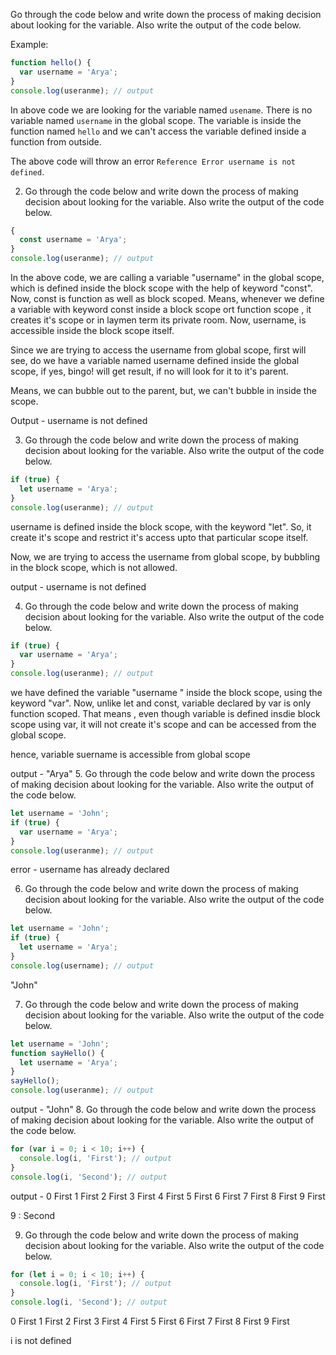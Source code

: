 Go through the code below and write down the process of making decision about looking for the variable. Also write the output of the code below.

Example:

```js
function hello() {
  var username = 'Arya';
}
console.log(useranme); // output
```

In above code we are looking for the variable named `usename`. There is no variable named `username` in the global scope. The variable is inside the function named `hello` and we can't access the variable defined inside a function from outside.

The above code will throw an error `Reference Error username is not defined`.

2. Go through the code below and write down the process of making decision about looking for the variable. Also write the output of the code below.

```js
{
  const username = 'Arya';
}
console.log(useranme); // output
```
In the above code, we are calling a variable "username" in the global scope, which is defined inside the block scope with the help of keyword "const".
Now, const is function as well as block scoped. Means, whenever we define a variable with keyword const inside a block scope ort function scope , it creates it's scope or in laymen term its private room. Now, username, is accessible inside the block scope itself.

Since we are trying to access the username from global scope, first will see, do we have a variable named username defined inside the global scope, if yes, bingo! will get result, if no will look for it to it's parent.

Means, we can bubble out to the parent, but, we can't bubble in inside the scope.

Output - username is not defined


3. Go through the code below and write down the process of making decision about looking for the variable. Also write the output of the code below.

```js
if (true) {
  let username = 'Arya';
}
console.log(useranme); // output
```
username is defined inside the block scope, with the keyword "let". So, it create it's scope and restrict it's access upto that particular scope itself.

Now, we are trying to access the username from global scope, by bubbling in the block scope, which is not allowed.

output - username is not defined 

4. Go through the code below and write down the process of making decision about looking for the variable. Also write the output of the code below.

```js
if (true) {
  var username = 'Arya';
}
console.log(useranme); // output
```
we have defined the variable "username " inside the block scope, using the keyword "var".
Now, unlike let and const, variable declared by var is only function scoped.
That means , even though variable is defined insdie block scope using var, it will not create it's scope and can be accessed from the global scope.

hence, variable suername is accessible from global scope

output - "Arya"
5. Go through the code below and write down the process of making decision about looking for the variable. Also write the output of the code below.

```js
let username = 'John';
if (true) {
  var username = 'Arya';
}
console.log(useranme); // output

```
error - username has already declared

6. Go through the code below and write down the process of making decision about looking for the variable. Also write the output of the code below.

```js
let username = 'John';
if (true) {
  let username = 'Arya';
}
console.log(username); // output
```
"John"

7. Go through the code below and write down the process of making decision about looking for the variable. Also write the output of the code below.

```js
let username = 'John';
function sayHello() {
  let username = 'Arya';
}
sayHello();
console.log(useranme); // output
```
output - "John"
8. Go through the code below and write down the process of making decision about looking for the variable. Also write the output of the code below.

```js
for (var i = 0; i < 10; i++) {
  console.log(i, 'First'); // output
}
console.log(i, 'Second'); // output
```
output - 
0 First
1 First
2 First
3 First
4 First
5 First
6 First
7 First
8 First
9 First

9 : Second

9. Go through the code below and write down the process of making decision about looking for the variable. Also write the output of the code below.

```js
for (let i = 0; i < 10; i++) {
  console.log(i, 'First'); // output
}
console.log(i, 'Second'); // output
```
0 First
1 First
2 First
3 First
4 First
5 First
6 First
7 First
8 First
9 First

i is not defined